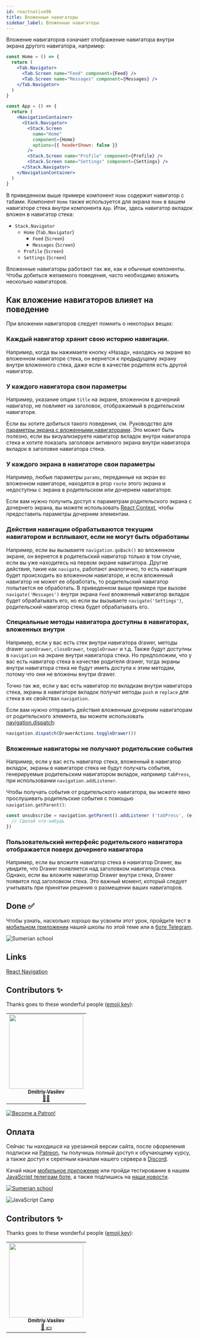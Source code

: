 ```yaml
---
id: reactnative06
title: Вложенные навигаторы
sidebar_label: Вложенные навигаторы
---
```


Вложение навигаторов означает отображение навигатора внутри экрана другого навигатора, например:

```jsx
const Home = () => {
  return (
    <Tab.Navigator>
      <Tab.Screen name="Feed" component={Feed} />
      <Tab.Screen name="Messages" component={Messages} />
    </Tab.Navigator>
  )
}

const App = () => {
  return (
    <NavigationContainer>
      <Stack.Navigator>
        <Stack.Screen
          name="Home"
          component={Home}
          options={{ headerShown: false }}
        />
        <Stack.Screen name="Profile" component={Profile} />
        <Stack.Screen name="Settings" component={Settings} />
      </Stack.Navigator>
    </NavigationContainer>
  )
}
```

В приведенном выше примере компонент `Home` содержит навигатор с табами. Компонент `Home` также используется для экрана `Home` в вашем навигаторе стека внутри компонента `App`. Итак, здесь навигатор вкладок вложен в навигатор стека:

- `Stack.Navigator`
  - `Home` (`Tab.Navigator`)
    - `Feed` (`Screen`)
    - `Messages` (`Screen`)
  - `Profile` (`Screen`)
  - `Settings` (`Screen`)

Вложенные навигаторы работают так же, как и обычные компоненты. Чтобы добиться желаемого поведения, часто необходимо вложить несколько навигаторов.

## Как вложение навигаторов влияет на поведение

При вложении навигаторов следует помнить о некоторых вещах:

### Каждый навигатор хранит свою историю навигации.

Например, когда вы нажимаете кнопку «Назад», находясь на экране во вложенном навигаторе стека, он вернется к предыдущему экрану внутри вложенного стека, даже если в качестве родителя есть другой навигатор.

### У каждого навигатора свои параметры

Например, указание опции `title` на экране, вложенном в дочерний навигатор, не повлияет на заголовок, отображаемый в родительском навигаторе.

Если вы хотите добиться такого поведения, см. Руководство для [параметры экрана с вложенными навигаторами](https://reactnavigation.org/docs/6.x/screen-options-resolution#setting-parent-screen-options-based-on-child-navigators-state). Это может быть полезно, если вы визуализируете навигатор вкладок внутри навигатора стека и хотите показать заголовок активного экрана внутри навигатора вкладок в заголовке навигатора стека.

### У каждого экрана в навигаторе свои параметры

Например, любые параметры `params`, переданные на экран во вложенном навигаторе, находятся в prop `route` этого экрана и недоступны с экрана в родительском или дочернем навигаторе.

Если вам нужно получить доступ к параметрам родительского экрана с дочернего экрана, вы можете использовать [React Context](https://reactjs.org/docs/context.html), чтобы предоставить параметры дочерним элементам.


### Действия навигации обрабатываются текущим навигатором и всплывают, если не могут быть обработаны

Например, если вы вызываете `navigation.goBack()` во вложенном экране, он вернется в родительский навигатор только в том случае, если вы уже находитесь на первом экране навигатора. Другие действия, такие как `navigate`, работают аналогично, то есть навигация будет происходить во вложенном навигаторе, и если вложенный навигатор не может ее обработать, то родительский навигатор попытается ее обработать. В приведенном выше примере при вызове `navigate('Messages')` внутри экрана `Feed` вложенный навигатор вкладок будет обрабатывать его, но если вы вызываете `navigate('Settings')`, родительский навигатор стека будет обрабатывать его. 

### Специальные методы навигатора доступны в навигаторах, вложенных внутри

Например, если у вас есть стек внутри навигатора drawer, методы drawer `openDrawer`, `closeDrawer`, `toggleDrawer` и т.д. Также будут доступны в `navigation` на экране внутри навигатора стека. Но предположим, что у вас есть навигатор стека в качестве родителя drawer, тогда экраны внутри навигатора стека не будут иметь доступа к этим методам, потому что они не вложены внутри drawer.

Точно так же, если у вас есть навигатор по вкладкам внутри навигатора стека, экраны в навигаторе вкладок получат методы `push` и `replace` для стека в их свойствах `navigation`.

Если вам нужно отправить действия вложенным дочерним навигаторам от родительского элемента, вы можете использовать [navigation.dispatch](https://reactnavigation.org/docs/6.x/navigation-prop#dispatch):

```jsx
navigation.dispatch(DrawerActions.toggleDrawer())
```

### Вложенные навигаторы не получают родительские события

Например, если у вас есть навигатор стека, вложенный в навигатор вкладок, экраны в навигаторе стека не будут получать события, генерируемые родительским навигатором вкладок, например `tabPress`, при использовании `navigation.addListener`.

Чтобы получать события от родительского навигатора, вы можете явно прослушивать родительские события с помощью `navigation.getParent()`:

```jsx
const unsubscribe = navigation.getParent().addListener ('tabPress', (e) => {
  // Сделай что-нибудь
})
```

### Пользовательский интерфейс родительского навигатора отображается поверх дочернего навигатора

Например, если вы вложите навигатор стека в навигатор Drawer, вы увидите, что Drawer появляется над заголовком навигатора стека. Однако, если вы вложите навигатор Drawer внутри стека, Drawer появится под заголовком стека. Это важный момент, который следует учитывать при принятии решения о размещении ваших навигаторов.


## Done ✅

Чтобы узнать, насколько хорошо вы усвоили этот урок, пройдите тест в [мобильном приложении](http://onelink.to/njhc95) нашей школы по этой теме или в [боте Telegram](https://t.me/javascriptcamp_bot).

![Sumerian school](/img/app.jpg)

## Links

[React Navigation](https://reactnavigation.org/docs/6.x/nesting-navigators)

## Contributors ✨

Thanks goes to these wonderful people ([emoji key](https://allcontributors.org/docs/en/emoji-key)):

<table>
  <tr>
    <td align="center"><a href="https://fullstackserverless.github.io/"><img src="https://avatars0.githubusercontent.com/u/6774813?v=4?s=200" width="200px;" alt=""/><br /><sub><b>Dmitriy Vasilev</b></sub></a><br /> <a href="https://github.com/gHashTag/react-native-village/commits?author=gHashTag" title="Documentation">📖💲</a></td>
  </tr>
</table>

[![Become a Patron!](/img/logo/patreon.jpg)](https://www.patreon.com/bePatron?u=31769291)

## Оплата

Сейчас ты находишся на урезанной версии сайта, после оформления подписки на [Patreon](https://www.patreon.com/javascriptcamp), ты получишь полный доступ к обучающему курсу, а также доступ к серетным каналам нашего сервера в [Discord](https://discord.gg/6GDAfXn).  

Качай наше [мобильное приложение](http://onelink.to/njhc95) или пройди тестирование в нашем [JavaScript телеграм боте](https://t.me/javascriptcamp_bot), а также подпишись на [наши новости](https://t.me/javascriptapp).


[![Sumerian school](/img/app.jpg)](http://onelink.to/njhc95)

![JavaScript Camp](/img/bandlink.png)

## Contributors ✨

Thanks goes to these wonderful people ([emoji key](https://allcontributors.org/docs/en/emoji-key)):


<table>
  <tr>
    <td align="center"><a href="https://fullstackserverless.github.io/"><img src="https://avatars0.githubusercontent.com/u/6774813?v=4?s=200" width="200px;" alt=""/><br /><sub><b>Dmitriy Vasilev</b></sub></a><br /><a href="#financial-gHashTag" title="Financial">📖 💵</a></td>
  </tr>
</table>

